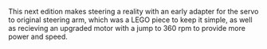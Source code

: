 This next edition makes steering a reality with an early adapter for the servo to original steering arm, which was a LEGO piece to keep it simple, as well as recieving an upgraded motor with a jump to 360 rpm to provide more power and speed.
